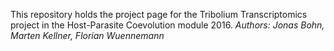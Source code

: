 This repository holds the project page for the Tribolium Transcriptomics project in the Host-Parasite Coevolution module 2016. 
*Authors: Jonas Bohn, Marten Kellner, Florian Wuennemann*
